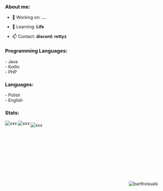 <h3 align="left">About me:</h3>

- 🔭 Working on: **...**

- 🌱 Learning: **Life**

- 📫 Contact: **discord: rettyz**

<h3 align="left">Programming Languages:</h3>
- Java<br>
- Kotlin<br>
- PHP<br>

<h3 align="left">Languages:</h3>
- Polish<br>
- English<br>

<h3 align="left">Stats:</h3>
<p><img src="https://github-readme-stats.vercel.app/api?username=rettyZ&show_icons=true&theme=radical&locale=en" alt="xxx" align="left" /><img src="https://github-readme-stats.vercel.app/api/wakatime?username=rettyZ&theme=radical" alt="xxx" align="middle" />&nbsp;<img src="https://github-readme-stats.vercel.app/api/top-langs?username=rettyZ&show_icons=true&theme=radical&locale=en&layout=compact" alt="xxx" align="left" /></p>
<p>&nbsp;</p>
<h3 align="left">&nbsp;</h3>
<h3 align="left">&nbsp;</h3>
<h3 align="left">&nbsp;</h3>

<p align="right"><img src="https://komarev.com/ghpvc/?username=BarthVisuals&amp;label=Profile%20views&amp;color=0e75b6&amp;style=flat" alt="barthvisuals" /></p>
